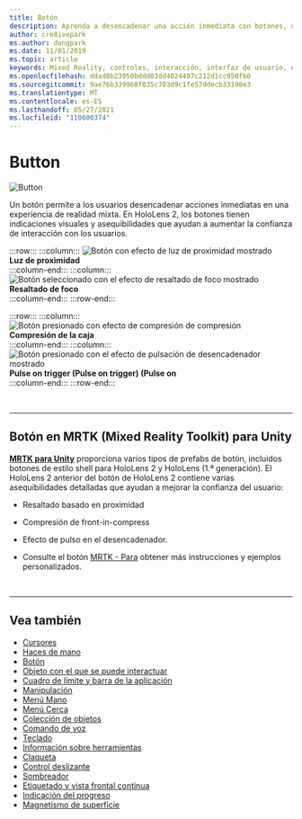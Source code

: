 ```yaml
---
title: Botón
description: Aprenda a desencadenar una acción inmediata con botones, que es uno de los componentes fundamentales de la realidad mixta.
author: cre8ivepark
ms.author: dongpark
ms.date: 11/01/2019
ms.topic: article
keywords: Mixed Reality, controles, interacción, interfaz de usuario, experiencia de usuario, casco de realidad mixta, casco de realidad mixta de Windows, casco de realidad virtual, HoloLens, MRTK, Mixed Reality Toolkit, botón
ms.openlocfilehash: ddad8b23950bddd03dd4024497c212d1cc950fb0
ms.sourcegitcommit: 9ae76b339968f035c703d9c1fe57ddecb33198e3
ms.translationtype: MT
ms.contentlocale: es-ES
ms.lasthandoff: 05/27/2021
ms.locfileid: "110600374"
---
```

# <a name="button"></a>Button

![Button](images/UX_Hero_Button.jpg)

Un botón permite a los usuarios desencadenar acciones inmediatas en una experiencia de realidad mixta. En HoloLens 2, los botones tienen indicaciones visuales y asequibilidades que ayudan a aumentar la confianza de interacción con los usuarios. 

:::row:::
    :::column:::
       ![Botón con efecto de luz de proximidad mostrado](images/UX_Button_Affordance_ProximityLight.jpg)<br>
       **Luz de proximidad**<br>
    :::column-end:::
    :::column:::
       ![Botón seleccionado con el efecto de resaltado de foco mostrado](images/UX_Button_Affordance_FocusHighlight.jpg)<br>
        **Resaltado de foco**<br>
    :::column-end:::
:::row-end:::

:::row:::
    :::column:::
       ![Botón presionado con efecto de compresión de compresión](images/UX_Button_Affordance_Compression.jpg)<br>
       **Compresión de la caja**<br>
    :::column-end:::
    :::column:::
       ![Botón presionado con el efecto de pulsación de desencadenador mostrado](images/UX_Button_Affordance_Pulse.jpg)<br>
        **Pulse on trigger (Pulse on trigger) (Pulse on**<br>
    :::column-end:::
:::row-end:::

<br>

---

## <a name="button-in-mrtkmixed-reality-toolkit-for-unity"></a>Botón en MRTK (Mixed Reality Toolkit) para Unity
**[MRTK para Unity](https://github.com/Microsoft/MixedRealityToolkit-Unity)** proporciona varios tipos de prefabs de botón, incluidos botones de estilo shell para HoloLens 2 y HoloLens (1.ª generación). El HoloLens 2 anterior del botón de HoloLens 2 contiene varias asequibilidades detalladas que ayudan a mejorar la confianza del usuario:

* Resaltado basado en proximidad
* Compresión de front-in-compress
* Efecto de pulso en el desencadenador.

* Consulte el botón [MRTK - Para](/windows/mixed-reality/mrtk-unity/features/ux-building-blocks/button) obtener más instrucciones y ejemplos personalizados.

<br>

---

## <a name="see-also"></a>Vea también

* [Cursores](cursors.md)
* [Haces de mano](point-and-commit.md)
* [Botón](button.md)
* [Objeto con el que se puede interactuar](interactable-object.md)
* [Cuadro de límite y barra de la aplicación](app-bar-and-bounding-box.md)
* [Manipulación](direct-manipulation.md)
* [Menú Mano](hand-menu.md)
* [Menú Cerca](near-menu.md)
* [Colección de objetos](object-collection.md)
* [Comando de voz](voice-input.md)
* [Teclado](keyboard.md)
* [Información sobre herramientas](tooltip.md)
* [Claqueta](slate.md)
* [Control deslizante](slider.md)
* [Sombreador](shader.md)
* [Etiquetado y vista frontal continua](billboarding-and-tag-along.md)
* [Indicación del progreso](progress.md)
* [Magnetismo de superficie](surface-magnetism.md)